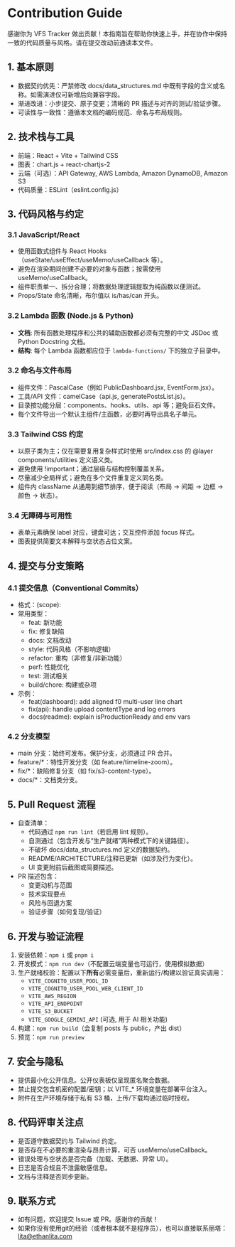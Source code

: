 # Contribution Guide

感谢你为 VFS Tracker 做出贡献！本指南旨在帮助你快速上手，并在协作中保持一致的代码质量与风格。请在提交改动前通读本文件。

## 1. 基本原则

- 数据契约优先：严禁修改 docs/data_structures.md 中既有字段的含义或名称。如需演进仅可新增后向兼容字段。
- 渐进改进：小步提交、原子变更；清晰的 PR 描述与对齐的测试/验证步骤。
- 可读性与一致性：遵循本文档的编码规范、命名与布局规则。

## 2. 技术栈与工具

- 前端：React + Vite + Tailwind CSS
- 图表：chart.js + react-chartjs-2
- 云端（可选）：API Gateway, AWS Lambda, Amazon DynamoDB, Amazon S3
- 代码质量：ESLint（eslint.config.js）

## 3. 代码风格与约定

### 3.1 JavaScript/React
- 使用函数式组件与 React Hooks（useState/useEffect/useMemo/useCallback 等）。
- 避免在渲染期间创建不必要的对象与函数；按需使用 useMemo/useCallback。
- 组件职责单一、拆分合理；将数据处理逻辑提取为纯函数以便测试。
- Props/State 命名清晰，布尔值以 is/has/can 开头。

### 3.2 Lambda 函数 (Node.js & Python)
- **文档**: 所有函数处理程序和公共的辅助函数都必须有完整的中文 JSDoc 或 Python Docstring 文档。
- **结构**: 每个 Lambda 函数都应位于 `lambda-functions/` 下的独立子目录中。

### 3.2 命名与文件布局
- 组件文件：PascalCase（例如 PublicDashboard.jsx, EventForm.jsx）。
- 工具/API 文件：camelCase（api.js, generatePostsList.js）。
- 目录按功能分层：components、hooks、utils、api 等；避免巨石文件。
- 每个文件导出一个默认主组件/主函数，必要时再导出具名子单元。

### 3.3 Tailwind CSS 约定
- 以原子类为主；仅在需要复用复杂样式时使用 src/index.css 的 @layer components/utilities 定义语义类。
- 避免使用 !important；通过层级与结构控制覆盖关系。
- 尽量减少全局样式；避免在多个文件重复定义同名类。
- 组件内 className 从通用到细节排序，便于阅读（布局 -> 间距 -> 边框 -> 颜色 -> 状态）。

### 3.4 无障碍与可用性
- 表单元素确保 label 对应，键盘可达；交互控件添加 focus 样式。
- 图表提供简要文本解释与空状态占位文案。

## 4. 提交与分支策略

### 4.1 提交信息（Conventional Commits）
- 格式：<type>(scope): <subject>
- 常用类型：
  - feat: 新功能
  - fix: 修复缺陷
  - docs: 文档改动
  - style: 代码风格（不影响逻辑）
  - refactor: 重构（非修复/非新功能）
  - perf: 性能优化
  - test: 测试相关
  - build/chore: 构建或杂项
- 示例：
  - feat(dashboard): add aligned f0 multi-user line chart
  - fix(api): handle upload contentType and log errors
  - docs(readme): explain isProductionReady and env vars

### 4.2 分支模型
- main 分支：始终可发布。保护分支，必须通过 PR 合并。
- feature/*：特性开发分支（如 feature/timeline-zoom）。
- fix/*：缺陷修复分支（如 fix/s3-content-type）。
- docs/*：文档类分支。

## 5. Pull Request 流程

- 自查清单：
  - 代码通过 `npm run lint`（若启用 lint 规则）。
  - 自测通过（包含开发与“生产就绪”两种模式下的关键路径）。
  - 不破坏 docs/data_structures.md 定义的数据契约。
  - README/ARCHITECTURE/注释已更新（如涉及行为变化）。
  - UI 变更附前后截图或简要描述。
- PR 描述包含：
  - 变更动机与范围
  - 技术实现要点
  - 风险与回退方案
  - 验证步骤（如何复现/验证）

## 6. 开发与验证流程

1) 安装依赖：`npm i` 或 `pnpm i`
2) 开发模式：`npm run dev`（不配置云端变量也可运行，使用模拟数据）
3) 生产就绪校验：配置以下**所有**必需变量后，重新运行/构建以验证真实调用：
   - `VITE_COGNITO_USER_POOL_ID`
   - `VITE_COGNITO_USER_POOL_WEB_CLIENT_ID`
   - `VITE_AWS_REGION`
   - `VITE_API_ENDPOINT`
   - `VITE_S3_BUCKET`
   - `VITE_GOOGLE_GEMINI_API` (可选, 用于 AI 相关功能)
4) 构建：`npm run build`（会复制 posts 与 public，产出 dist）
5) 预览：`npm run preview`

## 7. 安全与隐私
- 提供最小化公开信息。公开仪表板仅呈现匿名聚合数据。
- 禁止提交包含机密的配置/密钥；以 VITE_* 环境变量在部署平台注入。
- 附件在生产环境存储于私有 S3 桶，上传/下载均通过临时授权。

## 8. 代码评审关注点
- 是否遵守数据契约与 Tailwind 约定。
- 是否存在不必要的重渲染与昂贵计算，可否 useMemo/useCallback。
- 错误处理与空状态是否完备（加载、无数据、异常 UI）。
- 日志是否合规且不泄露敏感信息。
- 文档与注释是否同步更新。

## 9. 联系方式
- 如有问题，欢迎提交 Issue 或 PR。感谢你的贡献！
- 如果你没有使用git的经验（或者根本就不是程序员），也可以直接联系丽塔：lita@ethanlita.com
